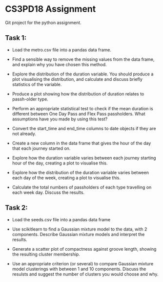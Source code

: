 # CS3PD18 Assignment

Git project for the python assignment.

## Task 1: 

- Load the metro.csv file into a pandas data frame.

- Find a sensible way to remove the missing values from the data frame, and explain why you have chosen this method.

- Explore the distribution of the duration variable. You should produce a plot visualising the distribution, and calculate and discuss briefly statistics of the variable.

- Produce a plot showing how the distribution of duration relates to passh-older type.

- Perform an appropriate statistical test to check if the mean duration is different between One Day Pass and Flex Pass passholders.  What assumptions have you made by using this test?

- Convert the start_time and end_time columns to date objects if they are not already.

- Create a new column in the data frame that gives the hour of the day that each journey started on.

- Explore how the duration variable varies between each journey starting hour of the day, creating a plot to visualise this.

- Explore how the distribution of the duration variable varies between each day of the week, creating a plot to visualise this.

- Calculate the total numbers of passholders of each type travelling on each week day. Discuss the results.

## Task 2:

- Load the seeds.csv file into a pandas data frame

- Use scikitlearn to find a Gaussian mixture model to the data, with 2 components. Describe Gaussian mixture models and interpret the results.

- Generate a scatter plot of compactness against groove length, showing the resulting cluster membership.

- Use an appropriate criterion (or several) to compare Gaussian mixture model clusterings with between 1 and 10 components. Discuss the resulsts and suggest the number of clusters you would choose and why. 


